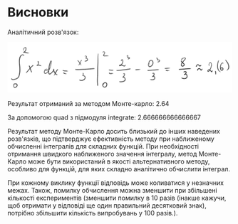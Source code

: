 # Висновки

Аналітичний розв'язок:

![Image](/Integral.png)

Результат отриманий за методом Монте-карло: 2.64

За допомогою quad з підмодуля integrate: 2.666666666666667

Результат методу Монте-Карло досить близький до інших наведених розв'язків, що підтверджує ефективність методу при наближеному обчисленні інтегралів для складних функцій. При необхідності отримання швидкого наближеного значення інтегралу, метод Монте-Карло може бути використаний в якості альтернативного методу, особливо для функцій, для яких складно аналітично обчислити інтеграл.

При кожному виклику функції відповідь може коливатися у незначних межах. Також, помилку обчислення можна зменшити при збільшені кількості експериментів (зменшити помилку в 10 разів (інакше кажучи, щоб отримати у відповіді ще один правильний десятковий знак), потрібно збільшити кількість випробувань у 100 разів.).